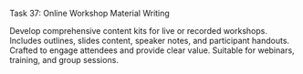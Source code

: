 Task 37: Online Workshop Material Writing

Develop comprehensive content kits for live or recorded workshops. Includes outlines, slides content, speaker notes, and participant handouts. Crafted to engage attendees and provide clear value. Suitable for webinars, training, and group sessions.
